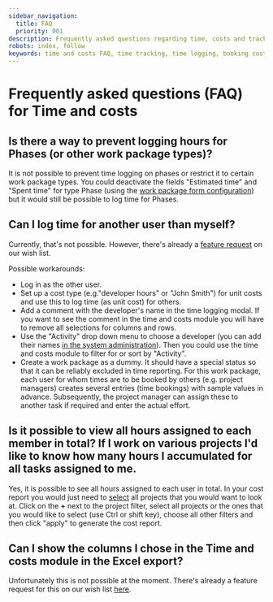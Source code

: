 ```yaml
---
sidebar_navigation:
  title: FAQ
  priority: 001
description: Frequently asked questions regarding time, costs and tracking
robots: index, follow
keywords: time and costs FAQ, time tracking, time logging, booking costs
---
```


# Frequently asked questions (FAQ) for Time and costs

## Is there a way to prevent logging hours for Phases (or other work package types)? 

It is not possible to prevent time logging on phases or restrict it to certain work package types. You could deactivate the fields "Estimated time" and "Spent time" for type Phase (using the [work package form configuration](../../../system-admin-guide/manage-work-packages/work-package-types/#work-package-form-configuration)) but it would still be possible to log time for Phases.

## Can I log time for another user than myself?

Currently, that's not possible. However, there's already a [feature request](https://community.openproject.com/projects/openproject/work_packages/21754/activity) on our wish list.

Possible workarounds: 

- Log in as the other user.
- Set up a cost type (e.g."developer hours" or "John Smith") for unit costs and use this to log time (as unit cost) for others.
- Add a comment with the developer's name in the time logging modal. If you want to see the comment in the time and costs module you will have to remove all selections for columns and rows.
- Use the "Activity" drop down menu to choose a developer (you can add their names [in the system administration](../../../system-admin-guide/enumerations/)). Then you could use the time and costs module to filter for or sort by "Activity". 
- Create a work package as a dummy. It should have a special status so that it can be reliably excluded in time reporting. For this work package, each user for whom times are to be booked by others (e.g. project managers) creates several entries (time bookings) with sample values in advance. Subsequently, the project manager can assign these to another task if required and enter the actual effort.

## Is it possible to view all hours assigned to each member in total? If I work on various projects I'd like to know how many hours I accumulated for all tasks assigned to me.

Yes, it is possible to see all hours assigned to each user in total. In your cost report you would just need to [select](../reporting/#filter-cost-reports) all projects that you would want to look at.
Click on the **+** next to the project filter, select all projects or the ones that you would like to select (use Ctrl or shift key), choose all other filters and then click "apply" to generate the cost report.

## Can I show the columns I chose in the Time and costs module in the Excel export?

Unfortunately this is not possible at the moment. There's already a feature request for this on our wish list [here](https://community.openproject.org/work_packages/35042).



